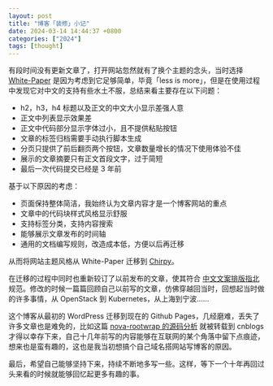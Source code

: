 ```yaml
---
layout: post
title: "博客「装修」小记"
date: 2024-03-14 14:44:37 +0800
categories: ["2024"]
tags: [thought]
---
```


有段时间没有更新文章了，打开网站忽然就有了换个主题的念头，当时选择 [White-Paper](https://github.com/vinitkumar/white-paper) 是因为考虑到它足够简单，毕竟「less is more」，但是在使用过程中发现它对中文的支持有些水土不服，总结来看主要存在以下问题：

- h2，h3，h4 标题以及正文的中文大小显示差强人意
- 正文中列表显示效果差
- 正文中代码部分显示字体过小，且不提供粘贴按钮
- 文章的标签归档需要手动执行脚本生成
- 分页只提供了前后翻页两个按钮，文章数量增长的情况下使用体验不佳
- 展示的文章摘要只有正文首段文字，过于简短
- 最后一次代码提交已经是 3 年前

基于以下原因的考虑：

- 页面保持整体简洁，我始终认为文章内容才是一个博客网站的重点
- 文章中的代码块样式风格显示舒服
- 支持标签分类，支持内容搜索
- 能够展示文章发布的时间轴
- 通用的文档编写规则，改造成本低，方便以后再迁移

从而将网站主题风格从 White-Paper 迁移到 [Chirpy](https://github.com/cotes2020/jekyll-theme-chirpy.git)。

在迁移的过程中同时也重新较订了以前发布的文章，使其符合 [中文文案排版指北](https://github.com/sparanoid/chinese-copywriting-guidelines/blob/master/README.zh-Hans.md) 规范。修改的时候一篇篇回顾自己以前写的文章，仿佛穿越回当时，回想起当时做的许多事情，从 OpenStack 到 Kubernetes，从上海到宁波……

这个博客从最初的 WordPress 迁移到现在的 Github Pages，几经磨难，丢失了许多文章也是难免的，比如这篇 [nova-rootwrap 的源码分析](https://www.cnblogs.com/feisky/p/3876159.html) 就被转载到 cnblogs 才得以幸存下来，自己十几年前写的内容能够在互联网的某个角落中留下点痕迹，想来也是蛮有趣的，这也是我当初想搞个自己域名搭网站写博客的原因。

最后，希望自己能够坚持下来，持续不断地多写一些。这样，等下一个十年再回过头来看的时候就能够回忆起更多有趣的事。
